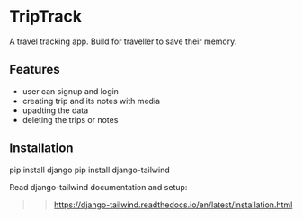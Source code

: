 # TripTrack

A travel tracking app. Build for traveller to save their memory.

## Features

- user can signup and login
- creating trip and its notes with media
- upadting the data
- deleting the trips or notes

## Installation

pip install django
pip install django-tailwind

Read django-tailwind documentation and setup:
>> https://django-tailwind.readthedocs.io/en/latest/installation.html
